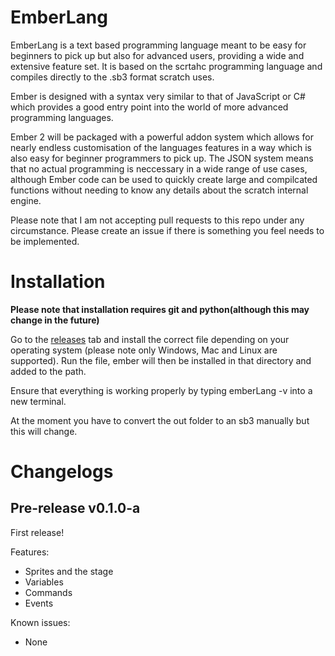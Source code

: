 # EmberLang

EmberLang is a text based programming language meant to be easy for beginners to pick up but also for advanced users, providing a wide and extensive feature set. It is based on the scrtahc programming language and compiles directly to the .sb3 format scratch uses.

Ember is designed with a syntax very similar to that of JavaScript or C# which provides a good entry point into the world of more advanced programming languages.

Ember 2 will be packaged with a powerful addon system which allows for nearly endless customisation of the languages features in a way which is also easy for beginner programmers to pick up. The JSON system means that no actual programming is neccessary in a wide range of use cases, although Ember code can be used to quickly create large and compilcated functions without needing to know any details about the scratch internal engine.

Please note that I am not accepting pull requests to this repo under any circumstance. Please create an issue if there is something you feel needs to be implemented.

# Installation

**Please note that installation requires git and python(although this may change in the future)**

Go to the [releases](https://github.com/EmeraldThunder1/EmberLang/releases/) tab and install the correct file depending on your operating system (please note only Windows, Mac and Linux are supported).
Run the file, ember will then be installed in that directory and added to the path.

Ensure that everything is working properly by typing emberLang -v into a new terminal.

At the moment you have to convert the out folder to an sb3 manually but this will change.

# Changelogs

## Pre-release v0.1.0-a

First release!

Features:
- Sprites and the stage
- Variables
- Commands
- Events

Known issues:
- None

